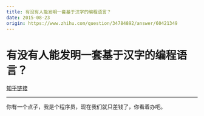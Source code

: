 ```yaml
---
title: 有没有人能发明一套基于汉字的编程语言？
date: 2015-08-23
origin: https://www.zhihu.com/question/34784892/answer/60421349
---
```

# 有没有人能发明一套基于汉字的编程语言？

[知乎链接](https://www.zhihu.com/question/34784892/answer/60421349)

---------

<span class="RichText ztext CopyrightRichText-richText" itemprop="text">你有一个点子，我是个程序员，现在我们就只差钱了，你看着办吧。</span>